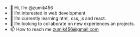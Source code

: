 - 👋 Hi, I’m @zumik456
- 👀 I’m interested in web development
- 🌱 I’m currently learning html, css, js and react.
- 💞️ I’m looking to collaborate on new experiences an projects.
- 📫 How to reach me zumik456@gmail.com

<!---
zumik456/zumik456 is a ✨ special ✨ repository because its `README.md` (this file) appears on your GitHub profile.
You can click the Preview link to take a look at your changes.
--->

